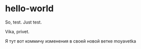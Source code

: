# hello-world

So, test. Just test.

Vika, privet.

Я тут вот коммичу изменения в своей новой ветке moyavetka
